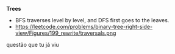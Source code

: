 **Trees**
- BFS traverses level by level, and DFS first goes to the leaves.
- https://leetcode.com/problems/binary-tree-right-side-view/Figures/199_rewrite/traversals.png

questão que tu já viu